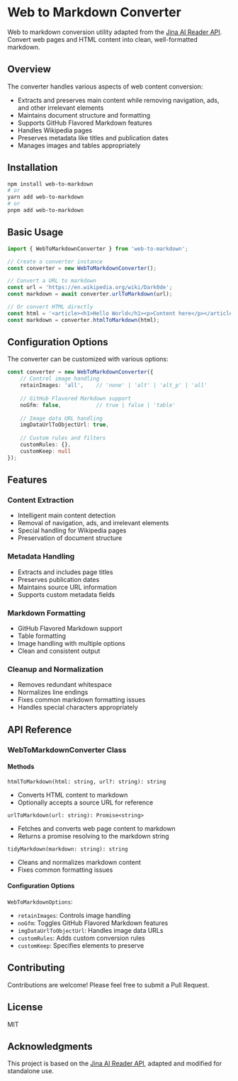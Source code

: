 # Web to Markdown Converter

Web to markdown conversion utility adapted from the [Jina AI Reader API](https://r.jina.ai). Convert web pages and HTML content into clean, well-formatted markdown.

## Overview

The converter handles various aspects of web content conversion:
- Extracts and preserves main content while removing navigation, ads, and other irrelevant elements
- Maintains document structure and formatting
- Supports GitHub Flavored Markdown features
- Handles Wikipedia pages 
- Preserves metadata like titles and publication dates
- Manages images and tables appropriately

## Installation

```bash
npm install web-to-markdown
# or
yarn add web-to-markdown
# or
pnpm add web-to-markdown
```

## Basic Usage

```typescript
import { WebToMarkdownConverter } from 'web-to-markdown';

// Create a converter instance
const converter = new WebToMarkdownConverter();

// Convert a URL to markdown
const url = 'https://en.wikipedia.org/wiki/Dark0de';
const markdown = await converter.urlToMarkdown(url);

// Or convert HTML directly
const html = '<article><h1>Hello World</h1><p>Content here</p></article>';
const markdown = converter.htmlToMarkdown(html);
```

## Configuration Options

The converter can be customized with various options:

```typescript
const converter = new WebToMarkdownConverter({
    // Control image handling
    retainImages: 'all',    // 'none' | 'alt' | 'alt_p' | 'all'
    
    // GitHub Flavored Markdown support
    noGfm: false,           // true | false | 'table'
    
    // Image data URL handling
    imgDataUrlToObjectUrl: true,
    
    // Custom rules and filters
    customRules: {},
    customKeep: null
});
```

## Features

### Content Extraction
- Intelligent main content detection
- Removal of navigation, ads, and irrelevant elements
- Special handling for Wikipedia pages
- Preservation of document structure

### Metadata Handling
- Extracts and includes page titles
- Preserves publication dates
- Maintains source URL information
- Supports custom metadata fields

### Markdown Formatting
- GitHub Flavored Markdown support
- Table formatting
- Image handling with multiple options
- Clean and consistent output

### Cleanup and Normalization
- Removes redundant whitespace
- Normalizes line endings
- Fixes common markdown formatting issues
- Handles special characters appropriately

## API Reference

### WebToMarkdownConverter Class

#### Methods

`htmlToMarkdown(html: string, url?: string): string`
- Converts HTML content to markdown
- Optionally accepts a source URL for reference

`urlToMarkdown(url: string): Promise<string>`
- Fetches and converts web page content to markdown
- Returns a promise resolving to the markdown string

`tidyMarkdown(markdown: string): string`
- Cleans and normalizes markdown content
- Fixes common formatting issues

#### Configuration Options

`WebToMarkdownOptions`:
- `retainImages`: Controls image handling
- `noGfm`: Toggles GitHub Flavored Markdown features
- `imgDataUrlToObjectUrl`: Handles image data URLs
- `customRules`: Adds custom conversion rules
- `customKeep`: Specifies elements to preserve

## Contributing

Contributions are welcome! Please feel free to submit a Pull Request.

## License

MIT

## Acknowledgments

This project is based on the [Jina AI Reader API](https://r.jina.ai), adapted and modified for standalone use.
